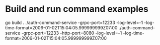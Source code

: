 # Build and run command examples

go build .
./auth-command-service -grpc-port=12233 -log-level=-1 -log-time-format=2006-01-02T15:04:05.999999999Z07:00
./auth-command-service -grpc-port=12233 -http-port=8080 -log-level=-1 -log-time-format=2006-01-02T15:04:05.999999999Z07:00
